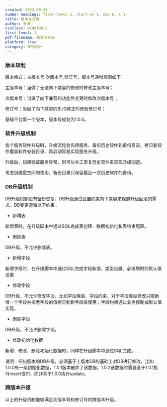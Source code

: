 ```yaml
---
created: 2023-09-20
number headings: first-level 2, start-at 1, max 6, 1.1-
title: 版本与升级
author: 罗潇
cssclass: wideTable
first-level: 1
pdf-filename: 版本与升级
platform: true
category: 架构设计
---
```


### 版本规划

版本格式：主版本号.次版本号.修订号，版本号递增规则如下：

主版本号：当做了无法向下兼容的修改时修改主版本号；

次版本号：当做了向下兼容的功能性变更时修改次版本号；

修订号：当做了向下兼容的BUG修正时修改修订号；

基础平台第一个版本，版本号规划为1.0.0。

### 软件升级机制

各个服务软件升级时，升级流程会先停服务、备份历史软件到备份目录、拷贝新软件覆盖软件安装目录、再启动容器实现服务升级。

升级后，如果验证服务异常，则可以手工恢复历史软件来实现升级回退。

考虑到磁盘空间的使用，备份目录只保留最近一次历史软件的备份。

### DB升级机制

DB升级机制没有备份恢复，DB升级通过设置约束向下兼容来规避升级回滚的需求。DB变更遵循以下约束：

* 新增表

新增表时，在升级脚本中通过SQL完成表创建、数据初始化和表约束配置。

* 删除表

DB升级，不允许删除表。

* 新增字段

新增字段时，在升级脚本中通过SQL完成字段新增、类型设置、必填项时的默认值设置

* 修改字段

DB升级，不允许修改字段，比如字段类型、字段约束，对于字段类型修改只能新增一个字段并把老字段的值拷贝到新字段来使用；字段约束通过业务控制或默认值实现。

* 删除字段

DB升级，不允许删除字段。

* 修改初始化数据

新增、修改、删除初始化数据时，同样在升级脚本中通过SQL完成。

说明：任何版本的DB升级，必须基于上版本DB的基础上对DB进行修改，比如1.0.0有一条初始化数据，1.0.1版本删除了该数据，1.0.2该数据时需要基于1.0.1执行insert语句，而非基于1.0.0执行update。

### 跨版本升级

以上的升级机制能够满足次版本号和修订号的跨版本升级。
